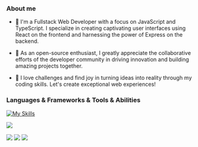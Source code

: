 ### About me

- 🚀 I'm a Fullstack Web Developer with a focus on JavaScript and TypeScript. I specialize in creating captivating user interfaces using React on the frontend and harnessing the power of Express on the backend.

- 🌟 As an open-source enthusiast, I greatly appreciate the collaborative efforts of the developer community in driving innovation and building amazing projects together.

- 🎯 I love challenges and find joy in turning ideas into reality through my coding skills. Let's create exceptional web experiences!

### Languages & Frameworks & Tools & Abilities

[![My Skills](https://skillicons.dev/icons?i=js,ts,react,nextjs,express,redux,threejs,tailwind,sass,prisma,mysql,mongodb,vite,vscode,git,linux,figma)](https://skillicons.dev)

<a href="https://github.com/tondeveloperr/github-readme-stats"><img align="center" src="https://github-readme-stats.vercel.app/api/top-langs/?username=tondeveloperr&layout=compact&theme=dark&bg_color=242938&hide_border=true" /></a>

<div style="white-space: nowrap; overflow-x: auto;">
  <a href="https://github.com/tondeveloperr/github-readme-stats"><img align="center" src="https://github-readme-stats.vercel.app/api/top-langs/?username=tondeveloperr&layout=compact&theme=dark&bg_color=242938&hide_border=true" /></a>
  <a href="https://github.com/tondeveloperr/github-readme-stats"><img align="center" src="https://github-readme-stats.vercel.app/api/top-langs/?username=tondeveloperr&layout=compact&theme=dark&bg_color=242938&hide_border=true" /></a>
  <a href="https://github.com/tondeveloperr/github-readme-stats"><img align="center" src="https://github-readme-stats.vercel.app/api/top-langs/?username=tondeveloperr&layout=compact&theme=dark&bg_color=242938&hide_border=true" /></a>
</div>

